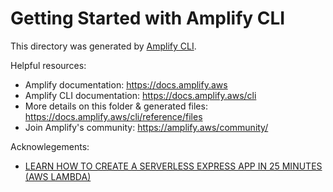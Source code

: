 # Getting Started with Amplify CLI
This directory was generated by [Amplify CLI](https://docs.amplify.aws/cli).

Helpful resources:
- Amplify documentation: https://docs.amplify.aws
- Amplify CLI documentation: https://docs.amplify.aws/cli
- More details on this folder & generated files: https://docs.amplify.aws/cli/reference/files
- Join Amplify's community: https://amplify.aws/community/

Acknowlegements:
- [LEARN HOW TO CREATE A SERVERLESS EXPRESS APP IN 25 MINUTES (AWS LAMBDA)](https://www.youtube.com/watch?v=aJlvJsdVTLU)